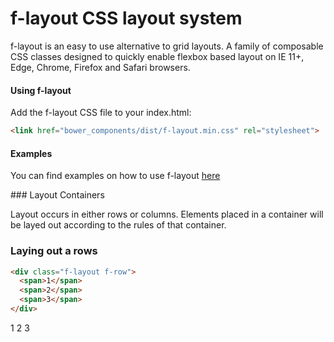 # f-layout CSS layout system

f-layout is an easy to use alternative to grid layouts. A family of composable CSS classes designed to quickly enable flexbox based layout on IE 11+, Edge, Chrome, Firefox and Safari browsers.

#### Using f-layout

Add the f-layout CSS file to your index.html:
```html
<link href="bower_components/dist/f-layout.min.css" rel="stylesheet">
```

#### Examples
You can find examples on how to use f-layout [here](https://lagado.github.io/f-layout)

<link href="bower_components/dist/f-layout.min.css" rel="stylesheet">
### Layout Containers

Layout occurs in either rows or columns. Elements placed in a container will be layed out according to the rules of that container.

### Laying out a rows

```html
<div class="f-layout f-row">
  <span>1</span>
  <span>2</span>
  <span>3</span>
</div>  
```
<div class="f-layout f-row">
  <span>1</span>
  <span>2</span>
  <span>3</span>
</div>  
